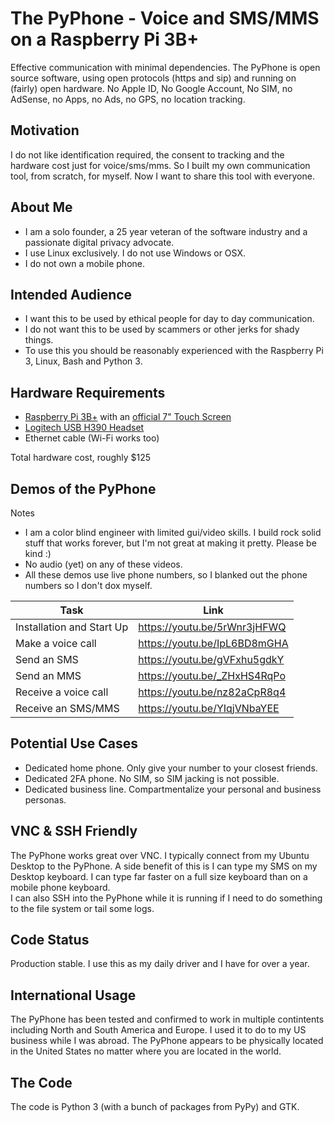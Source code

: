 # The PyPhone - Voice and SMS/MMS on a Raspberry Pi 3B+

Effective communication with minimal dependencies.  The PyPhone is open source software, using open protocols (https and sip) and running on (fairly) open hardware. No Apple ID, No Google Account, No SIM, no AdSense, no Apps, no Ads, no GPS, no location tracking.

## Motivation
I do not like identification required, the consent to tracking and the hardware cost just for voice/sms/mms.  So I built my own communication tool, from scratch, for myself.  Now I want to share this tool with everyone.

## About Me
* I am a solo founder, a 25 year veteran of the software industry and a passionate digital privacy advocate. <br />
* I use Linux exclusively.  I do not use Windows or OSX. <br />
* I do not own a mobile phone.

## Intended Audience
* I want this to be used by ethical people for day to day communication. <br />
* I do not want this to be used by scammers or other jerks for shady things. <br />
* To use this you should be reasonably experienced with the Raspberry Pi 3, Linux, Bash and Python 3.

## Hardware Requirements
* <a href="https://www.amazon.com/ELEMENT-Element14-Raspberry-Pi-Motherboard/dp/B07P4LSDYV/">Raspberry Pi 3B+</a> with an <a href="https://www.amazon.com/Raspberry-Pi-7-Touchscreen-Display/dp/B0153R2A9I/">official 7" Touch Screen</a>
* <a href="https://www.amazon.com/Logitech-Headset-H390-Noise-Cancelling/dp/B000UXZQ42">Logitech USB H390 Headset</a>
* Ethernet cable (Wi-Fi works too)

Total hardware cost, roughly $125
## Demos of the PyPhone
Notes <br />
* I am a color blind engineer with limited gui/video skills.  I build rock solid stuff that works forever, but I'm not great at making it pretty.  Please be kind :)
* No audio (yet) on any of these videos.
* All these demos use live phone numbers, so I blanked out the phone numbers so I don't dox myself.

| Task | Link |
| --- | --- |
| Installation and Start Up | https://youtu.be/5rWnr3jHFWQ |
| Make a voice call | https://youtu.be/IpL6BD8mGHA |
| Send an SMS | https://youtu.be/gVFxhu5gdkY |
| Send an MMS |  https://youtu.be/_ZHxHS4RqPo |
| Receive a voice call | https://youtu.be/nz82aCpR8q4 |
| Receive an SMS/MMS | https://youtu.be/YIqjVNbaYEE |

## Potential Use Cases
* Dedicated home phone.  Only give your number to your closest friends.
* Dedicated 2FA phone. No SIM, so SIM jacking is not possible.
* Dedicated business line.  Compartmentalize your personal and business personas.
## VNC  & SSH Friendly
The PyPhone works great over VNC.  I typically connect from my Ubuntu Desktop to the PyPhone.  A side benefit of this is I can type my SMS on my Desktop keyboard.  I can type far faster on a full size keyboard than on a mobile phone keyboard. <br />
I can also SSH into the PyPhone while it is running if I need to do something to the file system or tail some logs.
## Code Status
Production stable.  I use this as my daily driver and I have for over a year.
## International Usage
The PyPhone has been tested and confirmed to work in multiple contintents including North and South America and Europe. I used it to do to my US business while I was abroad.  The PyPhone appears to be physically located in the United States no matter where you are located in the world.
## The Code
The code is Python 3 (with a bunch of packages from PyPy) and GTK. 
